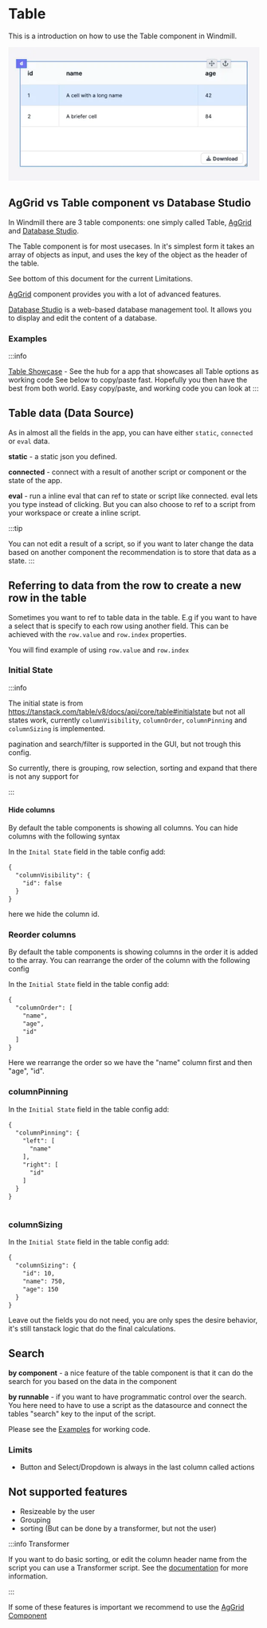# Table

This is a introduction on how to use the Table component in Windmill.

![Table API](../../../assets/apps/4_app_component_library/table.png.webp)

## AgGrid vs Table component vs Database Studio

In Windmill there are 3 table components: one simply called Table,
[AgGrid](../aggrid_table/index.md) and [Database Studio](../../../apps/4_app_configuration_settings/database_studio.mdx).

The Table component is for most usecases. In it's simplest form it takes an
array of objects as input, and uses the key of the object as the header of the
table.

See bottom of this document for the current Limitations.
 
[AgGrid](../aggrid_table/index.md) component provides you with a lot of advanced features.

[Database Studio](../../../apps/4_app_configuration_settings/database_studio.mdx) is a web-based database management tool. It allows you to display and edit the content of a database.

### Examples

:::info

[Table Showcase](https://hub.windmill.dev/apps/19/table-component-showcase) - See the hub for a app that showcases all Table options as working code
See below to copy/paste fast. Hopefully you then have the best from both world. Easy copy/paste, and working code you can look at
:::

## Table data (Data Source)

As in almost all the fields in the app, you can have either `static`,
`connected` or `eval` data.

**static** - a static json you defined.

**connected** - connect with a result of another script or component or the
state of the app.

**eval** - run a inline eval that can ref to state or script like connected.
eval lets you type instead of clicking. But you can also choose to ref to a
script from your workspace or create a inline script.

:::tip

You can not edit a result of a script, so if you want to later change the data
based on another component the recommendation is to store that data as a state.
:::

## Referring to data from the row to create a new row in the table

Sometimes you want to ref to table data in the table. E.g if you want to have a
select that is specify to each row using another field. This can be achieved
with the `row.value` and `row.index` properties.

You will find example of using `row.value` and `row.index`

### Initial State

:::info

The initial state is from
https://tanstack.com/table/v8/docs/api/core/table#initialstate but not all
states work, currently `columnVisibility`, `columnOrder`, `columnPinning` and
`columnSizing` is implemented.

pagination and search/filter is supported in the GUI, but not trough this
config.

So currently, there is grouping, row selection, sorting and expand that there is
not any support for

:::

#### Hide columns

By default the table components is showing all columns. You can hide columns
with the following syntax

In the `Inital State` field in the table config add:

```tsx
{
  "columnVisibility": {
    "id": false
  }
}
```

here we hide the column id.

### Reorder columns

By default the table components is showing columns in the order it is added to
the array. You can rearrange the order of the column with the following config

In the `Initial State` field in the table config add:

```tsx
{
  "columnOrder": [
    "name",
    "age",
    "id"
  ]
}
```

Here we rearrange the order so we have the "name" column first and then "age",
"id".

### columnPinning

In the `Initial State` field in the table config add:

```tsx
{
  "columnPinning": {
    "left": [
      "name"
    ],
    "right": [
      "id"
    ]
  }
}


```

### columnSizing

In the `Initial State` field in the table config add:

```tsx
{
  "columnSizing": {
    "id": 10,
    "name": 750,
    "age": 150
  }
}
```

Leave out the fields you do not need, you are only spes the desire behavior, it's still tanstack logic that do the final calculations.

## Search

**by component** - a nice feature of the table component is that it can do the
search for you based on the data in the component

**by runnable** - if you want to have programmatic control over the search. You
here need to have to use a script as the datasource and connect the tables
"search" key to the input of the script.

Please see the [Examples](#examples) for working code.

### Limits

- Button and Select/Dropdown is always in the last column called actions

## Not supported features

- Resizeable by the user
- Grouping
- sorting (But can be done by a transformer, but not the user)

:::info Transformer

If you want to do basic sorting, or edit the column header name from the script
you can use a Transformer script. See the
[documentation](../../../apps/3_app-runnable-panel.mdx#transformer)
for more information.

:::

If some of these features is important we recommend to use the
[AgGrid Component](../aggrid_table/index.md)
